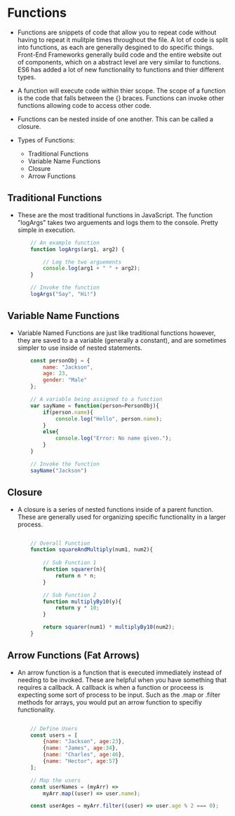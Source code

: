 # Functions
* Functions are snippets of code that allow you to repeat code without having to repeat it mulitple times throughout the file. A lot of code is split into functions, as each are generally desgined to do specific things. Front-End Frameworks generally build code and the entire website out of components, which on a abstract level are very similar to functions. ES6 has added a lot of new functionality to functions and thier different types.

* A function will execute code within thier scope. The scope of a function is the code that falls between the {} braces. Functions can invoke other functions allowing code to access other code.

* Functions can be nested inside of one another. This can be called a closure.

* Types of Functions:
    * Traditional Functions
    * Variable Name Functions
    * Closure
    * Arrow Functions 

## Traditional Functions
* These are the most traditional functions in JavaScript. The function "logArgs" takes two arguements and logs them to the console. Pretty simple in execution.

    ```javascript
        // An example function
        function logArgs(arg1, arg2) {

            // Log the two arguements
            console.log(arg1 + " " + arg2);
        }

        // Invoke the function
        logArgs("Say", "Hi!")
    ```

## Variable Name Functions
* Variable Named Functions are just like traditional functions however, they are saved to a a variable (generally a constant), and are sometimes simpler to use inside of nested statements.

    ```javascript
        const personObj = {
            name: "Jackson",
            age: 23,
            gender: "Male"
        };

        // A variable being assigned to a function
        var sayName = function(person=PersonObj){
            if(person.name){
                console.log("Hello", person.name);
            }
            else{
                console.log("Error: No name given.");
            }
        }

        // Invoke the function
        sayName("Jackson")
    ```

## Closure
* A closure is a series of nested functions inside of a parent function. These are generally used for organizing specific functionality in a larger process.

    ```javascript

        // Overall Function
        function squareAndMultiply(num1, num2){
            
            // Sub Function 1
            function squarer(n){
                return n * n;
            }

            // Sub Function 2
            function multiplyBy10(y){
                return y * 10;
            }

            return squarer(num1) * multiplyBy10(num2);
        }

    ```

## Arrow Functions (Fat Arrows)
* An arrow function is a function that is executed immediately instead of needing to be invoked. These are helpful when you have something that requires a callback. A callback is when a function or proceess is expecting some sort of process to be input. Such as the .map or .filter methods for arrays, you would put an arrow function to specifiy functionality.

    ```javascript

        // Define Users
        const users = [
            {name: "Jackson", age:23},
            {name: "James", age:34},
            {name: "Charles", age:46},
            {name: "Hector", age:57}
        ];

        // Map the users
        const userNames = (myArr) => 
            myArr.map((user) => user.name);

        const userAges = myArr.filter((user) => user.age % 2 === 0);
    ```